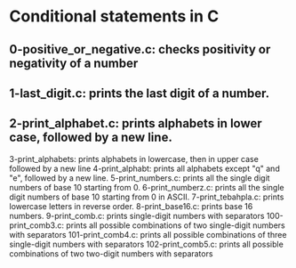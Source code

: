 # Conditional statements in C
## 0-positive_or_negative.c: checks positivity or negativity of a number
## 1-last_digit.c: prints the last digit of a number.
## 2-print_alphabet.c: prints alphabets in lower case, followed by a new line.
3-print_alphabets: prints alphabets in lowercase, then in upper case followed by a new line
4-print_alphabt: prints all alphabets except "q" and "e", followed by a new line.
5-print_numbers.c: prints all the single digit numbers of base 10 starting from 0.
6-print_numberz.c: prints all the single digit numbers of base 10 starting from 0 in ASCII.
7-print_tebahpla.c: prints lowercase letters in reverse order.
8-print_base16.c: prints base 16 numbers.
9-print_comb.c: prints single-digit numbers with separators
100-print_comb3.c: prints all possible combinations of two single-digit numbers with separators
101-print_comb4.c: prints all possible combinations of three single-digit numbers with separators
102-print_comb5.c: prints all possible combinations of two two-digit numbers with separators
